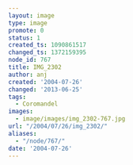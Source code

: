 ```yaml
---
layout: image
type: image
promote: 0
status: 1
created_ts: 1090861517
changed_ts: 1372159395
node_id: 767
title: IMG_2302
author: anj
created: '2004-07-26'
changed: '2013-06-25'
tags:
  - Coromandel
images:
  - image/images/img_2302-767.jpg
url: "/2004/07/26/img_2302/"
aliases:
  - "/node/767/"
date: '2004-07-26'
---
```


